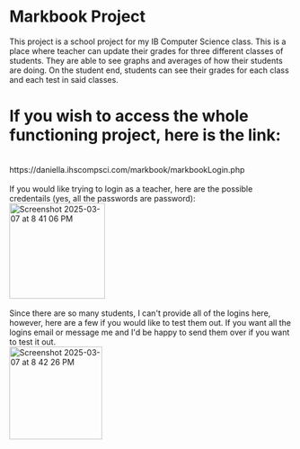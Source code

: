 # Markbook Project

This project is a school project for my IB Computer Science class. This is a place where teacher can update their grades for three different classes of students. They are able to see graphs and averages of how their students are doing. On the student end, students can see their grades for each class and each test in said classes. 

# If you wish to access the whole functioning project, here is the link: 
<br>
https://daniella.ihscompsci.com/markbook/markbookLogin.php
<br>
<br>
If you would like trying to login as a teacher, here are the possible credentails (yes, all the passwords are password):<br>
<img width="170" alt="Screenshot 2025-03-07 at 8 41 06 PM" src="https://github.com/user-attachments/assets/0096f729-0eb2-4b2e-a9ba-8a4b4066f7c4" />

<br>
<br> 
Since there are so many students, I can't provide all of the logins here, however, here are a few if you would like to test them out. If you want all the logins email or message me and I'd be happy to send them over if you want to test it out.
<br>
<img width="165" alt="Screenshot 2025-03-07 at 8 42 26 PM" src="https://github.com/user-attachments/assets/02b3b092-7c3f-4bae-9918-b31cbdaa5664" />
